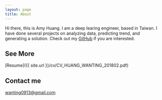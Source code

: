 ```yaml
---
layout: page
title: About
---
```


Hi there, this is Amy Huang. I am a deep learing engineer, based in Taiwan. I have done several projects on analyzing data, predicting trend, and generating a solution. Check out my [GitHub](https://github.com/wantinghuang) if you are interested.

## See More

[Resume]({{ site.url }}/cv/CV_HUANG_WANTING_201802.pdf)

## Contact me

wanting0913@gmail.com
